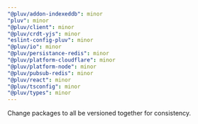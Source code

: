 ```yaml
---
"@pluv/addon-indexeddb": minor
"pluv": minor
"@pluv/client": minor
"@pluv/crdt-yjs": minor
"eslint-config-pluv": minor
"@pluv/io": minor
"@pluv/persistance-redis": minor
"@pluv/platform-cloudflare": minor
"@pluv/platform-node": minor
"@pluv/pubsub-redis": minor
"@pluv/react": minor
"@pluv/tsconfig": minor
"@pluv/types": minor
---
```


Change packages to all be versioned together for consistency.
